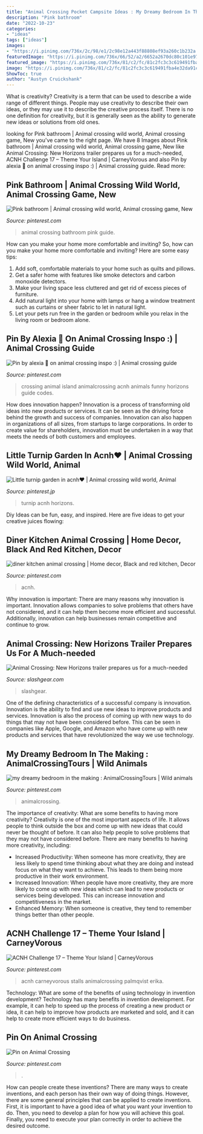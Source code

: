```yaml
---
title: "Animal Crossing Pocket Campsite Ideas : My Dreamy Bedroom In The Making : Animalcrossingtours"
description: "Pink bathroom"
date: "2022-10-23"
categories:
- "ideas"
tags: ["ideas"]
images:
- "https://i.pinimg.com/736x/2c/98/e1/2c98e12a443f88808ef93a260c1b232a.jpg"
featuredImage: "https://i.pinimg.com/736x/66/52/a2/6652a2670dc80c101e979900d16a221c.jpg"
featured_image: "https://i.pinimg.com/736x/81/c2/fc/81c2fc3c3c619491fba4e32da91cb807.jpg"
image: "https://i.pinimg.com/736x/81/c2/fc/81c2fc3c3c619491fba4e32da91cb807.jpg"
ShowToc: true
author: "Austyn Cruickshank"
---
```



What is creativity?
Creativity is a term that can be used to describe a wide range of different things. People may use creativity to describe their own ideas, or they may use it to describe the creative process itself. There is no one definition for creativity, but it is generally seen as the ability to generate new ideas or solutions from old ones.

	

		
looking for Pink bathroom | Animal crossing wild world, Animal crossing game, New you've came to the right page. We have 8 Images about Pink bathroom | Animal crossing wild world, Animal crossing game, New like Animal Crossing: New Horizons trailer prepares us for a much-needed, ACNH Challenge 17 – Theme Your Island | CarneyVorous and also Pin by alexia 🌿 on animal crossing inspo :) | Animal crossing guide. Read more:
		
    
## Pink Bathroom | Animal Crossing Wild World, Animal Crossing Game, New

<img loading=lazy src="https://i.pinimg.com/736x/54/95/a3/5495a3980f26e96109e9594b762b27f4.jpg" onerror="this.onerror=null;this.src='https://tse2.mm.bing.net/th?id=OIP.oX5_qT5EuweO4LV9z0RrwwHaF-&amp;pid=15.1';" alt="Pink bathroom | Animal crossing wild world, Animal crossing game, New">

_Source: pinterest.com_

>animal crossing bathroom pink guide. 

	

How can you make your home more comfortable and inviting?
So, how can you make your home more comfortable and inviting? Here are some easy tips: 
1. Add soft, comfortable materials to your home such as quilts and pillows. 
2. Get a safer home with features like smoke detectors and carbon monoxide detectors. 
3. Make your living space less cluttered and get rid of excess pieces of furniture. 
4. Add natural light into your home with lamps or hang a window treatment such as curtains or sheer fabric to let in natural light. 
5. Let your pets run free in the garden or bedroom while you relax in the living room or bedroom alone.

    
## Pin By Alexia 🌿 On Animal Crossing Inspo :) | Animal Crossing Guide

<img loading=lazy src="https://i.pinimg.com/736x/81/c2/fc/81c2fc3c3c619491fba4e32da91cb807.jpg" onerror="this.onerror=null;this.src='https://tse1.mm.bing.net/th?id=OIP.QlIet8ikZynLMeVOx3IH4AHaGu&amp;pid=15.1';" alt="Pin by alexia 🌿 on animal crossing inspo :) | Animal crossing guide">

_Source: pinterest.com_

>crossing animal island animalcrossing acnh animals funny horizons guide codes. 

	

How does innovation happen?
Innovation is a process of transforming old ideas into new products or services. It can be seen as the driving force behind the growth and success of companies. Innovation can also happen in organizations of all sizes, from startups to large corporations. In order to create value for shareholders, innovation must be undertaken in a way that meets the needs of both customers and employees.

    
## Little Turnip Garden In Acnh♥️ | Animal Crossing Wild World, Animal

<img loading=lazy src="https://i.pinimg.com/736x/2c/98/e1/2c98e12a443f88808ef93a260c1b232a.jpg" onerror="this.onerror=null;this.src='https://tse2.mm.bing.net/th?id=OIP.eFlSCeO83hv8kpkZFWvkpgHaEK&amp;pid=15.1';" alt="Little turnip garden in acnh♥️ | Animal crossing wild world, Animal">

_Source: pinterest.jp_

>turnip acnh horizons. 

	

Diy Ideas can be fun, easy, and inspired. Here are five ideas to get your creative juices flowing:

    
## Diner Kitchen Animal Crossing | Home Decor, Black And Red Kitchen, Decor

<img loading=lazy src="https://i.pinimg.com/736x/68/a4/71/68a47134e756b49d704cbd8d54956123.jpg" onerror="this.onerror=null;this.src='https://tse3.mm.bing.net/th?id=OIP.Y24mMUClPMDoSBYnlhr-iQHaEK&amp;pid=15.1';" alt="diner kitchen animal crossing | Home decor, Black and red kitchen, Decor">

_Source: pinterest.com_

>acnh. 

	

Why innovation is important:
There are many reasons why innovation is important. Innovation allows companies to solve problems that others have not considered, and it can help them become more efficient and successful. Additionally, innovation can help businesses remain competitive and continue to grow.

    
## Animal Crossing: New Horizons Trailer Prepares Us For A Much-needed

<img loading=lazy src="https://www.slashgear.com/wp-content/uploads/2020/03/Animal-Crossing-New-Horizons-town.jpg" onerror="this.onerror=null;this.src='https://tse1.mm.bing.net/th?id=OIP.8-637cs1LnvpvUl1f2jCzwHaEI&amp;pid=15.1';" alt="Animal Crossing: New Horizons trailer prepares us for a much-needed">

_Source: slashgear.com_

>slashgear. 

	

One of the defining characteristics of a successful company is innovation. Innovation is the ability to find and use new ideas to improve products and services. Innovation is also the process of coming up with new ways to do things that may not have been considered before. This can be seen in companies like Apple, Google, and Amazon who have come up with new products and services that have revolutionized the way we use technology.

    
## My Dreamy Bedroom In The Making : AnimalCrossingTours | Wild Animals

<img loading=lazy src="https://i.pinimg.com/736x/ab/e4/b3/abe4b3b1188d7f6429340e6e3e80a977.jpg" onerror="this.onerror=null;this.src='https://tse2.mm.bing.net/th?id=OIP.wXGD6sX11-Dkz0q8laUywAHaEK&amp;pid=15.1';" alt="my dreamy bedroom in the making : AnimalCrossingTours | Wild animals">

_Source: pinterest.com_

>animalcrossing. 

	

The importance of creativity: What are some benefits to having more creativity?
Creativity is one of the most important aspects of life. It allows people to think outside the box and come up with new ideas that could never be thought of before. It can also help people to solve problems that they may not have considered before. There are many benefits to having more creativity, including: 
- Increased Productivity: When someone has more creativity, they are less likely to spend time thinking about what they are doing and instead focus on what they want to achieve. This leads to them being more productive in their work environment. 
- Increased Innovation: When people have more creativity, they are more likely to come up with new ideas which can lead to new products or services being developed. This can increase innovation and competitiveness in the market. 
- Enhanced Memory: When someone is creative, they tend to remember things better than other people.

    
## ACNH Challenge 17 – Theme Your Island | CarneyVorous

<img loading=lazy src="https://i.pinimg.com/736x/0c/fe/8c/0cfe8c69c312c479bfa9ce752eecb0b2.jpg" onerror="this.onerror=null;this.src='https://tse2.mm.bing.net/th?id=OIP.NGbW78pGHvdzSRqGfXN-wQHaIB&amp;pid=15.1';" alt="ACNH Challenge 17 – Theme Your Island | CarneyVorous">

_Source: pinterest.com_

>acnh carneyvorous stalls animalcrossing palmqvist erika. 

	

Technology: What are some of the benefits of using technology in invention development?
Technology has many benefits in invention development. For example, it can help to speed up the process of creating a new product or idea, it can help to improve how products are marketed and sold, and it can help to create more efficient ways to do business.

    
## Pin On Animal Crossing

<img loading=lazy src="https://i.pinimg.com/736x/66/52/a2/6652a2670dc80c101e979900d16a221c.jpg" onerror="this.onerror=null;this.src='https://tse1.mm.bing.net/th?id=OIP.b-2M97G23Zy_wADYY6hjUwHaEK&amp;pid=15.1';" alt="Pin on Animal Crossing">

_Source: pinterest.com_

>. 

	

How can people create these inventions?
There are many ways to create inventions, and each person has their own way of doing things. However, there are some general principles that can be applied to create inventions. First, it is important to have a good idea of what you want your invention to do. Then, you need to develop a plan for how you will achieve this goal. Finally, you need to execute your plan correctly in order to achieve the desired outcome.


